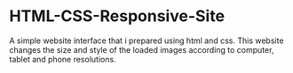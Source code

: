 # HTML-CSS-Responsive-Site
A simple website interface that i prepared using html and css.
This website changes the size and style of the loaded images according to computer, tablet and phone resolutions.
